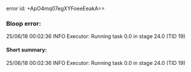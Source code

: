 error id: +ApO4mq07egXYFoeeEeakA==
### Bloop error:

25/06/18 00:02:36 INFO Executor: Running task 0.0 in stage 24.0 (TID 19)
#### Short summary: 

25/06/18 00:02:36 INFO Executor: Running task 0.0 in stage 24.0 (TID 19)
